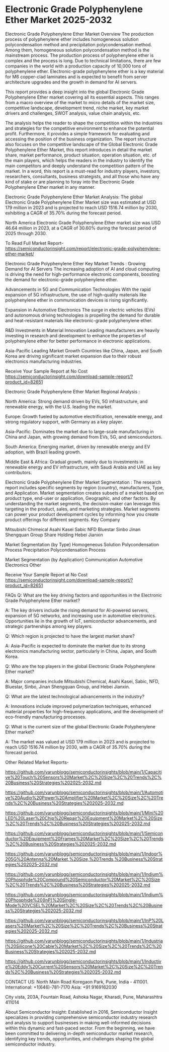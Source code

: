 <h1>Electronic Grade Polyphenylene Ether Market 2025-2032</h1>
Electronic Grade Polyphenylene Ether Market Overview
The production process of polyphenylene ether includes homogeneous solution polycondensation method and precipitation polycondensation method. Among them, homogeneous solution polycondensation method is the mainstream process. The production process of polyphenylene ether is complex and the process is long. Due to technical limitations, there are few companies in the world with a production capacity of 10,000 tons of polyphenylene ether. Electronic-grade polyphenylene ether is a key material for M6 copper-clad laminates and is expected to benefit from server architecture upgrades and the growth in demand for AI servers.

This report provides a deep insight into the global Electronic Grade Polyphenylene Ether market covering all its essential aspects. This ranges from a macro overview of the market to micro details of the market size, competitive landscape, development trend, niche market, key market drivers and challenges, SWOT analysis, value chain analysis, etc.

The analysis helps the reader to shape the competition within the industries and strategies for the competitive environment to enhance the potential profit. Furthermore, it provides a simple framework for evaluating and accessing the position of the business organization. The report structure also focuses on the competitive landscape of the Global Electronic Grade Polyphenylene Ether Market, this report introduces in detail the market share, market performance, product situation, operation situation, etc. of the main players, which helps the readers in the industry to identify the main competitors and deeply understand the competition pattern of the market.
In a word, this report is a must-read for industry players, investors, researchers, consultants, business strategists, and all those who have any kind of stake or are planning to foray into the Electronic Grade Polyphenylene Ether market in any manner.

Electronic Grade Polyphenylene Ether Market Analysis:
The global Electronic Grade Polyphenylene Ether Market size was estimated at USD 179 million in 2023 and is projected to reach USD 1516.74 million by 2030, exhibiting a CAGR of 35.70% during the forecast period.

North America Electronic Grade Polyphenylene Ether market size was USD 46.64 million in 2023, at a CAGR of 30.60% during the forecast period of 2025 through 2030.

To Read Full Market Report-
https://semiconductorinsight.com/report/electronic-grade-polyphenylene-ether-market/

Electronic Grade Polyphenylene Ether Key Market Trends :
Growing Demand for AI Servers
The increasing adoption of AI and cloud computing is driving the need for high-performance electronic components, boosting the demand for electronic-grade polyphenylene ether.

Advancements in 5G and Communication Technologies
With the rapid expansion of 5G infrastructure, the use of high-quality materials like polyphenylene ether in communication devices is rising significantly.

Expansion in Automotive Electronics
The surge in electric vehicles (EVs) and autonomous driving technologies is propelling the demand for durable and heat-resistant materials like electronic-grade polyphenylene ether.

R&D Investments in Material Innovation
Leading manufacturers are heavily investing in research and development to enhance the properties of polyphenylene ether for better performance in electronic applications.

Asia-Pacific Leading Market Growth
Countries like China, Japan, and South Korea are driving significant market expansion due to their robust electronics manufacturing industries.

Receive Your Sample Report at No Cost
https://semiconductorinsight.com/download-sample-report/?product_id=82651

Electronic Grade Polyphenylene Ether Market Regional Analysis :

North America:
Strong demand driven by EVs, 5G infrastructure, and renewable energy, with the U.S. leading the market.

Europe:
Growth fueled by automotive electrification, renewable energy, and strong regulatory support, with Germany as a key player.

Asia-Pacific:
Dominates the market due to large-scale manufacturing in China and Japan, with growing demand from EVs, 5G, and semiconductors.

South America:
Emerging market, driven by renewable energy and EV adoption, with Brazil leading growth.

Middle East & Africa:
Gradual growth, mainly due to investments in renewable energy and EV infrastructure, with Saudi Arabia and UAE as key contributors.

Electronic Grade Polyphenylene Ether Market Segmentation :
The research report includes specific segments by region (country), manufacturers, Type, and Application. Market segmentation creates subsets of a market based on product type, end-user or application, Geographic, and other factors. By understanding the market segments, the decision-maker can leverage this targeting in the product, sales, and marketing strategies. Market segments can power your product development cycles by informing how you create product offerings for different segments.
Key Company

Mitsubishi Chimeical
Asahi Kasei
Sabic
NFD
Bluestar
Sinbo
Jinan Shengquan Group Share Holding
Hebei Jianxin

Market Segmentation (by Type)
Homogeneous Solution Polycondensation Process
Precipitation Polycondensation Process

Market Segmentation (by Application)
Communication
Automotive Electronics
Other

Receive Your Sample Report at No Cost
https://semiconductorinsight.com/download-sample-report/?product_id=82651

FAQs
Q: What are the key driving factors and opportunities in the Electronic Grade Polyphenylene Ether market?

A: The key drivers include the rising demand for AI-powered servers, expansion of 5G networks, and increasing use in automotive electronics. Opportunities lie in the growth of IoT, semiconductor advancements, and strategic partnerships among key players.

Q: Which region is projected to have the largest market share?

A: Asia-Pacific is expected to dominate the market due to its strong electronics manufacturing sector, particularly in China, Japan, and South Korea.

Q: Who are the top players in the global Electronic Grade Polyphenylene Ether market?

A: Major companies include Mitsubishi Chemical, Asahi Kasei, Sabic, NFD, Bluestar, Sinbo, Jinan Shengquan Group, and Hebei Jianxin.

Q: What are the latest technological advancements in the industry?

A: Innovations include improved polymerization techniques, enhanced material properties for high-frequency applications, and the development of eco-friendly manufacturing processes.

Q: What is the current size of the global Electronic Grade Polyphenylene Ether market?

A: The market was valued at USD 179 million in 2023 and is projected to reach USD 1516.74 million by 2030, with a CAGR of 35.70% during the forecast period.

Other Related Market Reports-

https://github.com/varunblogg/semiconductorinsights/blob/main/1/Capacitive%20Touch%20Sensors%20Market%2C%20Size%2C%20Trends%2C%20Business%20Strategies%202025-2032.md

https://github.com/varunblogg/semiconductorinsights/blob/main/1/Automotive%20Audio%20Power%20Amplifier%20Market%2C%20Size%2C%20Trends%2C%20Business%20Strategies%202025-2032.md

https://github.com/varunblogg/semiconductorinsights/blob/main/1/Mini%20LED%20Laser%20Chip%20Repair%20Equipment%20Market%2C%20Size%2C%20Trends%2C%20Business%20Strategies%202025-2032.md

https://github.com/varunblogg/semiconductorinsights/blob/main/1/Semiconductor%20Equipment%20Frames%20Market%2C%20Size%2C%20Trends%2C%20Business%20Strategies%202025-2032.md

https://github.com/varunblogg/semiconductorinsights/blob/main/1/Indoor%205G%20Antenna%20Market,%20Size,%20Trends,%20Business%20Strategies%202025-2032.md

https://github.com/varunblogg/semiconductorinsights/blob/main/1/Indium%20Phosphide%20Compound%20Semiconductor%20Market%2C%20Size%2C%20Trends%2C%20Business%20Strategies%202025-2032.md

https://github.com/varunblogg/semiconductorinsights/blob/main/1/Indium%20Phosphide%20(InP)%20Single-Mode%20VCSEL%20Market%2C%20Size%2C%20Trends%2C%20Business%20Strategies%202025-2032.md

https://github.com/varunblogg/semiconductorinsights/blob/main/1/InP%20Lasers%20Market%2C%20Size%2C%20Trends%2C%20Business%20Strategies%202025-2032.md

https://github.com/varunblogg/semiconductorinsights/blob/main/1/Industrial%20Silicone%20Cable%20Market%2C%20Size%2C%20Trends%2C%20Business%20Strategies%202025-2032.md

https://github.com/varunblogg/semiconductorinsights/blob/main/1/Inductive%20Eddy%20Current%20Sensors%20Market%2C%20Size%2C%20Trends%2C%20Business%20Strategies%202025-2032.md

CONTACT US:
North Main Road Koregaon Park, Pune, India - 411001.
International: +1(646)-781-7170
Asia: +91 9169162030

City vista, 203A, Fountain Road, Ashoka Nagar, Kharadi, Pune, Maharashtra 411014

About Semiconductor Insight:
Established in 2016, Semiconductor Insight specializes in providing comprehensive semiconductor industry research and analysis to support businesses in making well-informed decisions within this dynamic and fast-paced sector. From the beginning, we have been committed to delivering in-depth semiconductor market research, identifying key trends, opportunities, and challenges shaping the global semiconductor industry.
